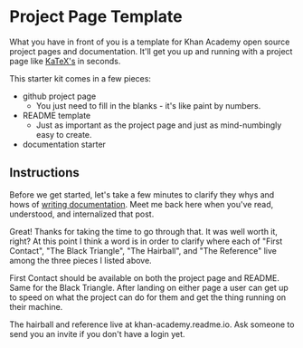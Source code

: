 Project Page Template
=====================

What you have in front of you is a template for Khan Academy open source
project pages and documentation. It'll get you up and running with a project
page like <a href="http://khan.github.io/KaTeX/">KaTeX's</a> in seconds.

This starter kit comes in a few pieces:

* github project page
  - You just need to fill in the blanks - it's like paint by numbers.
* README template
  - Just as important as the project page and just as mind-numbingly easy to
    create.
* documentation starter

Instructions
------------

Before we get started, let's take a few minutes to clarify they whys and hows
of [writing documentation](http://stevelosh.com/blog/2013/09/teach-dont-tell/).
Meet me back here when you've read, understood, and internalized that post.

Great! Thanks for taking the time to go through that. It was well worth it,
right? At this point I think a word is in order to clarify where each of "First
Contact", "The Black Triangle", "The Hairball", and "The Reference" live among
the three pieces I listed above.

First Contact should be available on both the project page and README. Same for
the Black Triangle. After landing on either page a user can get up to speed on
what the project can do for them and get the thing running on their machine.

The hairball and reference live at khan-academy.readme.io. Ask someone to send
you an invite if you don't have a login yet.
